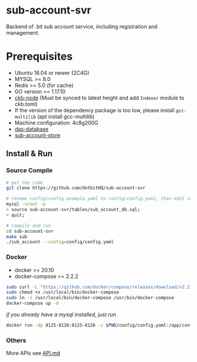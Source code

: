 # sub-account-svr
Backend of .bit sub account service, including registration and management. 

# Prerequisites

* Ubuntu 18.04 or newer (2C4G)
* MYSQL >= 8.0
* Redis >= 5.0 (for cache)
* GO version >= 1.17.10
* [ckb-node](https://github.com/nervosnetwork/ckb) (Must be synced to latest height and add `Indexer` module to ckb.toml)
* If the version of the dependency package is too low, please install `gcc-multilib` (apt install gcc-multilib)
* Machine configuration: 4c8g200G
* [das-database](https://github.com/dotbitHQ/das-database)
* [sub-account-store](https://github.com/dotbitHQ/sub-account-store)

## Install & Run

### Source Compile

```bash
# get the code
git clone https://github.com/dotbitHQ/sub-account-svr

# rename config/config.example.yaml to config/config.yaml, then edit config/config.yaml before init mysql database
mysql -uroot -p
> source sub-account-svr/tables/sub_account_db.sql;
> quit;

# compile and run
cd sub-account-svr
make sub
./sub_account --config=config/config.yaml
```

### Docker
* docker >= 20.10
* docker-compose >= 2.2.2

```bash
sudo curl -L "https://github.com/docker/compose/releases/download/v2.2.2/docker-compose-$(uname -s)-$(uname -m)" -o /usr/local/bin/docker-compose
sudo chmod +x /usr/local/bin/docker-compose
sudo ln -s /usr/local/bin/docker-compose /usr/bin/docker-compose
docker-compose up -d
```

_if you already have a mysql installed, just run_
```bash
docker run -dp 8125-8126:8125-8126 -v $PWD/config/config.yaml:/app/config/config.yaml --name sub-account-server dotbitteam/sub-account-svr:latest
```

### Others
More APIs see [API.md](https://github.com/dotbitHQ/sub-account-svr/blob/main/API.md)
